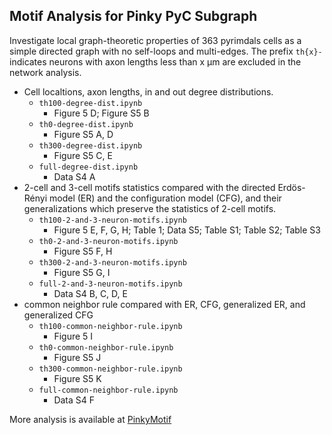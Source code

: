 ## Motif Analysis for Pinky PyC Subgraph
Investigate local graph-theoretic properties of 363 pyrimdals cells as a simple directed graph with no self-loops and multi-edges. The prefix `th{x}-` indicates neurons with axon lengths less than x μm are excluded in the network analysis.

-  Cell localtions, axon lengths, in and out degree distributions.
	- `th100-degree-dist.ipynb`
		- Figure 5 D; Figure S5 B
	- `th0-degree-dist.ipynb`
		- Figure S5 A, D
	- `th300-degree-dist.ipynb`
		- Figure S5 C, E
	- `full-degree-dist.ipynb`
		- Data S4 A
-  2-cell and 3-cell motifs statistics compared with the directed Erdös-Rényi model (ER) and the configuration model (CFG), and their generalizations which preserve the statistics of 2-cell motifs.
	- `th100-2-and-3-neuron-motifs.ipynb`
		- Figure 5 E, F, G, H; Table 1; Data S5; Table S1; Table S2; Table S3
	- `th0-2-and-3-neuron-motifs.ipynb`
		- Figure S5 F, H
	- `th300-2-and-3-neuron-motifs.ipynb`
		- Figure S5 G, I
	- `full-2-and-3-neuron-motifs.ipynb`
		- Data S4 B, C, D, E
- common neighbor rule compared with ER, CFG, generalized ER, and generalized CFG
	- `th100-common-neighbor-rule.ipynb`
		- Figure 5 I
	- `th0-common-neighbor-rule.ipynb`
		- Figure S5 J
	- `th300-common-neighbor-rule.ipynb`
		- Figure S5 K
	- `full-common-neighbor-rule.ipynb`
		- Data S4 F

More analysis is available at [PinkyMotif](https://github.com/RunzheYang/PinkyMotif)
